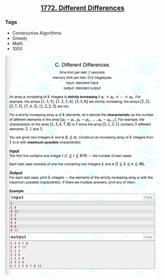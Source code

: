 <style>
.header{
    text-align:center;
}

</style>


<a href ="https://codeforces.com/problemset/problem/1772/C" target="_blank">
<h2 class="header">
        1772. Different Differences
</h2>
</a>

<h3> Tags </h3>
<ul>
    <li>
        Constructive Algorithms
    </li>
    <li>
        Greedy
    </li>
    <li>
        Math
    </li>
    <li>
        1000
    </li>
</ul>

![img.png](img.png)
